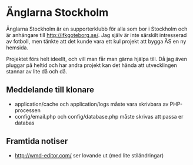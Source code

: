 Änglarna Stockholm
==================

Änglarna Stockholm är en supporterklubb för alla som bor i Stockholm och
är anhängare till <http://ifkgoteborg.se/>. Jag själv är inte särskilt
intresserad av fotboll, men tänkte att det kunde vara ett kul projekt
att bygga ÄS en ny hemsida.

Projektet förs helt ideellt, och vill man får man gärna hjälpa till. Då 
jag även pluggar på heltid och har andra projekt kan det hända att 
utvecklingen stannar av lite då och då.

Meddelande till klonare
-----------------------
- application/cache och application/logs måste vara skrivbara av 
  PHP-processen
- config/email.php och config/database.php måste skrivas att passa er   
  databas

Framtida notiser
----------------
- http://wmd-editor.com/ ser lovande ut (med lite stiländringar)